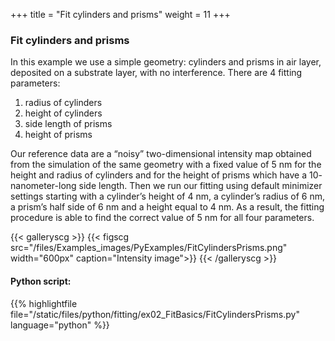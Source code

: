 +++
title = "Fit cylinders and prisms"
weight = 11
+++

### Fit cylinders and prisms

In this example we use a simple geometry: cylinders and prisms in air layer, deposited on a substrate layer, with no interference. There are 4 fitting parameters:  

1. radius of cylinders
2. height of cylinders
3. side length of prisms
4. height of prisms

Our reference data are a “noisy” two-dimensional intensity map obtained from the simulation of the same geometry with a fixed value of $5$ nm for the height and radius of cylinders and for the height of prisms which have a $10$-nanometer-long side length. Then we run our fitting using default minimizer settings starting with a cylinder’s height of $4$ nm, a cylinder’s radius of $6$ nm, a prism’s half side of $6$ nm and a height equal to $4$ nm. As a result, the fitting procedure is able to find the correct value of $5$ nm for all four parameters.

{{< galleryscg >}}
{{< figscg src="/files/Examples_images/PyExamples/FitCylindersPrisms.png" width="600px" caption="Intensity image">}}
{{< /galleryscg >}}

#### Python script:
{{% highlightfile file="/static/files/python/fitting/ex02_FitBasics/FitCylindersPrisms.py" language="python" %}}